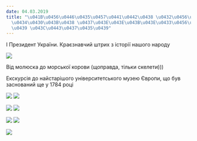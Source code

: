 ```yaml
---
date: 04.03.2019
title: "\u041B\u0456\u0446\u0435\u0457\u0441\u0442\u0438 \u0432\u0456\u0434\u0432\u0456\
  \u0434\u0430\u043B\u0438 \u0437\u043E\u043E\u043B\u043E\u0433\u0456\u0447\u043D\u0438\
  \u0439 \u043C\u0443\u0437\u0435\u0439"
---
```

І Президент України. Краєзнавчий штрих з історії нашого народу

![](/files/ліцеїсти-відвідали-з-1.jpg)

Від молюска до морської корови (щоправда, тільки скелети)))

Екскурсія до найстарішого університетського музею Європи, що був заснований ще у 1784 році

![](/files/ліцеїсти-відвідали-з-9.jpg)
![](/files/ліцеїсти-відвідали-з-12.jpg)

![](/files/ліцеїсти-відвідали-з-2.jpg)
![](/files/ліцеїсти-відвідали-з-5.jpg)

![](/files/ліцеїсти-відвідали-з-6.jpg)
![](/files/ліцеїсти-відвідали-з-3.jpg)

![](/files/ліцеїсти-відвідали-з-11.jpg)